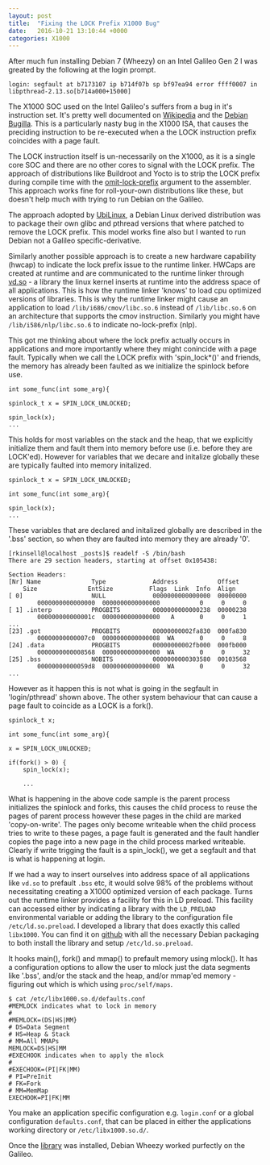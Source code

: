```yaml
---
layout: post
title:  "Fixing the LOCK Prefix X1000 Bug"
date:   2016-10-21 13:10:44 +0000
categories: X1000
---
```

After much fun installing Debian 7 (Wheezy) on an Intel Galileo Gen 2 I was greated by the following at the login prompt. 

	login: segfault at b7173107 ip b714f07b sp bf97ea94 error ffff0007 in libpthread-2.13.so[b714a000+15000]

The X1000 SOC used on the Intel Galileo's suffers from a bug in it's instruction set. It's pretty well documented on [Wikipedia](https://en.wikipedia.org/wiki/Intel_Quark#Segfault_bug) and the [Debian Bugilla](https://bugs.debian.org/cgi-bin/bugreport.cgi?bug=738575). This is a particularly nasty bug in the X1000 ISA, that causes the preciding instruction to be re-executed when a the LOCK instruction prefix coincides with a page fault. 

The LOCK instruction itself is un-necessarily on the X1000, as it is a single core SOC and there are no other cores to signal with the LOCK prefix. The approach of distributions like Buildroot and Yocto is to strip the LOCK prefix during compile time with the [omit-lock-prefix](https://sourceware.org/ml/binutils/2014-08/msg00043.html) argument to the assembler. This approach works fine for roll-your-own distributions like these, but doesn't help much with trying to run Debian on the Galileo. 

The approach adopted by [UbiLinux](https://solutionsdirectory.intel.com/solutions-directory/ubilinux-debian-linux-intel%C2%AE-edison-and-intel%C2%AE-galileo-platforms), a Debian Linux derived distribution was to package their own glibc and pthread versions that where patched to remove the LOCK prefix. This model works fine also but I wanted to run Debian not a Galileo specific-derivative. 

Similarly another possible approach is to create a new hardware capability (hwcap) to indicate the lock prefix issue to the runtime linker. HWCaps are created at runtime and are communicated to the runtime linker through [vd.so](http://man7.org/linux/man-pages/man7/vdso.7.html) - a library the linux kernel inserts at runtime into the address space of all applications. This is how the runtime linker 'knows' to load cpu optimized versions of libraries. This is why the runtime linker might cause an application to load `/lib/i686/cmov/libc.so.6` instead of `/lib/libc.so.6` on an architecture that supports the cmov instruction. Similarly you might have `/lib/i586/nlp/libc.so.6` to indicate no-lock-prefix (nlp).  

This got me thinking about where the lock prefix actually occurs in applications and more importantly where they might conincide with a page fault. Typically when we call the LOCK prefix with 'spin_lock*()' and friends, the memory has already been faulted as we initialize the spinlock before use. 

	int some_func(int some_arg){

	spinlock_t x = SPIN_LOCK_UNLOCKED;

	spin_lock(x);
	...

This holds for most variables on the stack and the heap, that we explicitly initialize them and fault them into memory before use (i.e. before they are LOCK'ed). However for variables that we decare and initalize globally these are typically faulted into memory initalized.

	spinlock_t x = SPIN_LOCK_UNLOCKED;

	int some_func(int some_arg){

	spin_lock(x);
	...

These variables that are declared and initalized globally are described in the '.bss' section, so when they are faulted into memory they are already '0'.

	[rkinsell@localhost _posts]$ readelf -S /bin/bash
	There are 29 section headers, starting at offset 0x105438:

	Section Headers:
	[Nr] Name              Type             Address           Offset
	  	Size              EntSize          Flags  Link  Info  Align
	[ 0]                   NULL             0000000000000000  00000000
       		0000000000000000  0000000000000000           0     0     0
	[ 1] .interp           PROGBITS         0000000000000238  00000238
       		000000000000001c  0000000000000000   A       0     0     1
	...
  	[23] .got              PROGBITS         00000000002fa830  000fa830
       		00000000000007c0  0000000000000008  WA       0     0     8
  	[24] .data             PROGBITS         00000000002fb000  000fb000
       		0000000000008568  0000000000000000  WA       0     0     32
  	[25] .bss              NOBITS           0000000000303580  00103568
       		00000000000059d8  0000000000000000  WA       0     0     32
	...

However as it happen this is not what is going in the segfault in 'login/pthread' shown above. The other system behaviour that can cause a page fault to coincide as a LOCK is a fork(). 

	spinlock_t x;

	int some_func(int some_arg){

	x = SPIN_LOCK_UNLOCKED;

	if(fork() > 0) {
		spin_lock(x);

        ...

What is happening in the above code sample is the parent process initializes the spinlock and forks, this causes the child process to reuse the pages of parent process however these pages in the child are marked 'copy-on-write'. The pages only become writeable when the child process tries to write to these pages, a page fault is generated and the fault handler copies the page into a new page in the child process marked writeable. Clearly if write trigging the fault is a spin_lock(), we get a segfault and that is what is happening at login. 

If we had a way to insert ourselves into address space of all applications like `vd.so` to prefault `.bss` etc, it would solve 98% of the problems without necessitating creating a X1000 optimized version of each package. Turns out the runtime linker provides a facility for this in LD preload. This facility can accessed either by indicating a library with the `LD_PRELOAD` environmental variable or adding the library to the configuration file `/etc/ld.so.preload`. I developed a library that does exactly this called `libx1000`. You can find it on [github](https://github.com/mdr78/libx1000) with all the necessary Debian packaging to both install the library and setup `/etc/ld.so.preload`. 

It hooks main(), fork() and mmap() to prefault memory using mlock(). It has a configuration options to allow the user to mlock just the data segments like '.bss', and/or the stack and the heap, and/or mmap'ed memory - figuring out which is which using `proc/self/maps`.

	$ cat /etc/libx1000.so.d/defaults.conf
	#MEMLOCK indicates what to lock in memory
	#
	#MEMLOCK=(DS|HS|MM}
	# DS=Data Segment
	# HS=Heap & Stack
	# MM=All MMAPs
	MEMLOCK=DS|HS|MM
	#EXECHOOK indicates when to apply the mlock
	#
	#EXECHOOK=(PI|FK|MM)
	# PI=PreInit
	# FK=Fork
	# MM=MemMap
	EXECHOOK=PI|FK|MM

You make an application specific configuration e.g. `login.conf` or a global configuration `defaults.conf`, that can be placed in either the applications working directory or `/etc/libx1000.so.d/`. 

Once the [library](https://github.com/mdr78/libx1000) was installed, Debian Wheezy worked purfectly on the Galileo. 
